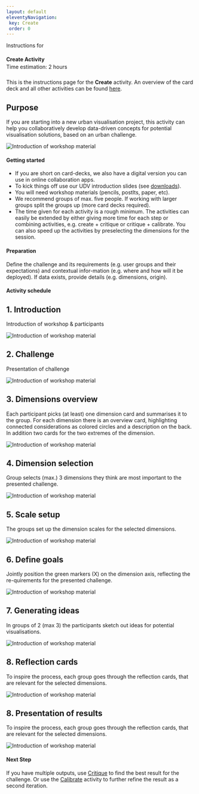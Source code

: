 ```yaml
---
layout: default
eleventyNavigation:
 key: Create
 order: 0
---
```


<section class="section workshop-section" style="padding-bottom:0;">
Instructions for 
<h4 style="margin-bottom:0.25em;"><strong>Create Activity</strong></h4>
<span class="project__tags__row--tag">Time estimation: 2 hours</span>
<p style="padding-top:10px;">This is the instructions page for the <b>Create</b> activity. An overview of the card deck and all other activities can be found <a href="/">here</a>.</p>
</section>

<section class="section instructions-section">
	<div>
		<h2>Purpose</h2>
		<p>If you are starting into a new urban visualisation project, this activity can help you collaboratively develop data-driven concepts for potential visualisation solutions, based on an urban challenge.</p>
  </div>
	<div>
		<img src="/assets/img/instructions/create-intro.jpg" alt="Introduction of workshop material" />
	</div>
</section>

<section class="section instructions-advice workshop-section workshop-section__focus" style="padding-bottom:0;">
<h4>Getting started</h4>

<ul class="workshop-section__focus-list">
<li class="workshop-section__focus-list-item">
<span class="workshop-section__focus-list-item--headline">If you are short on card-decks, we also have a digital version you can use in online collaboration apps.</span>
</li>
<li class="workshop-section__focus-list-item">
<span class="workshop-section__focus-list-item--headline">To kick things off use our UDV introduction slides (see <a href="/#downloads">downloads</a>).</span>
</li>
<li class="workshop-section__focus-list-item">
<span class="workshop-section__focus-list-item--headline">You will need workshop materials (pencils, postIts, paper, etc).</span>
</li>
<li class="workshop-section__focus-list-item">
<span class="workshop-section__focus-list-item--headline">We recommend groups of max. five people. If working with larger groups split the groups up (more card decks required).</span>
</li>
<li class="workshop-section__focus-list-item">
<span class="workshop-section__focus-list-item--headline">The time given for each activity is a rough minimum. The activities can easily be extended by either giving more time for each step or combining activities, e.g. create + critique or critique + calibrate. You can also speed up the activities by preselecting the dimensions for the session.</span>
</li>
</ul>

</section>

<section class="section workshop-section" style="padding-bottom:0;">
<h4>Preparation</h4>

<p>Define the challenge and its requirements (e.g. user groups and their expectations) and contextual infor-mation (e.g. where and how will it be deployed). If data exists, provide details (e.g. dimensions, origin). </p>

<h4>Activity schedule</h4>
</section>

<section class="section instructions-section">
	<div>
		<h2>1. Introduction</h2>
		<p>Introduction of workshop & participants</p>
  </div>
	<div>
		<img src="/assets/img/instructions/1-intro.jpg" alt="Introduction of workshop material" />
	</div>
</section>

<section class="section instructions-section">
	<div>
		<h2>2. Challenge</h2>
		<p>Presentation of challenge</p>
  </div>
	<div>
		<img src="/assets/img/instructions/2-challenge.jpg" alt="Introduction of workshop material" />
	</div>
</section>

<section class="section instructions-section">
	<div>
		<h2>3. Dimensions overview</h2>
		<p>Each participant picks (at least) one dimension card and summarises it to the group. For each dimension there is an overview card, highlighting connected considerations as colored circles and a description on the back. In addition two cards for the two extremes of the dimension.</p>
  </div>
	<div>
		<img src="/assets/img/instructions/3-dimensions.jpg" alt="Introduction of workshop material" />
	</div>
</section>

<section class="section instructions-section">
	<div>
		<h2>4. Dimension selection</h2>
		<p>Group selects (max.) 3 dimensions they think are most important to the  presented challenge.</p>
  </div>
	<div>
		<img src="/assets/img/instructions/4-dimension-selection.jpg" alt="Introduction of workshop material" />
	</div>
</section>

<section class="section instructions-section">
	<div>
		<h2>5. Scale setup</h2>
		<p>The groups set up the dimension scales for the selected dimensions.</p>
  </div>
	<div>
		<img src="/assets/img/instructions/5-scales.jpg" alt="Introduction of workshop material" />
	</div>
</section>

<section class="section instructions-section">
	<div>
		<h2>6. Define goals</h2>
		<p>Jointly position the green markers (X) on the dimension axis, reflecting the re-quirements for the presented challenge.</p>
  </div>
	<div>
		<img src="/assets/img/instructions/6-goals.jpg" alt="Introduction of workshop material" />
	</div>
</section>

<section class="section instructions-section">
	<div>
		<h2>7. Generating ideas</h2>
		<p>In groups of 2 (max 3) the participants sketch out ideas for potential visualisations.</p>
  </div>
	<div>
		<img src="/assets/img/instructions/7-ideate.jpg" alt="Introduction of workshop material" />
	</div>
</section>

<section class="section instructions-section">
	<div>
		<h2>8. Reflection cards</h2>
		<p>To inspire the process, each group goes through the reflection cards, that are relevant for the selected dimensions.</p>
  </div>
	<div>
		<img src="/assets/img/instructions/8-considerations.jpg" alt="Introduction of workshop material" />
	</div>
</section>

<section class="section instructions-section">
	<div>
		<h2>8. Presentation of results</h2>
		<p>To inspire the process, each group goes through the reflection cards, that are relevant for the selected dimensions.</p>
  </div>
	<div>
		<img src="/assets/img/instructions/9-results.jpg" alt="Introduction of workshop material" />
	</div>
</section>


<section class="section workshop-section">
<h4>Next Step</h4>

<p>If you have multiple outputs, use <a href="/critique/">Critique</a> to find the best result for the challenge. Or use the <a href="/calibrate/">Calibrate</a> activity to further refine the result as a second iteration.</p>
</section>